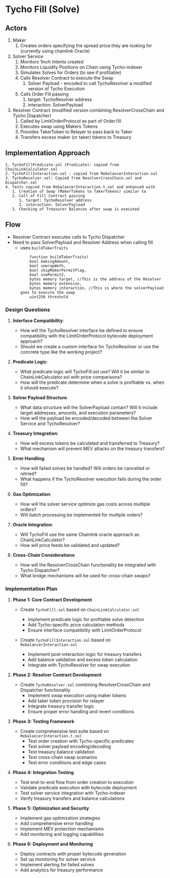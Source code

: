 # Tycho Fill (Solve)

## Actors

1. Maker
   1. Creates orders specifying the spread price they are looking for (currently using chainlink Oracle)
2. Solver Service
   1. Monitors 1inch Intents created
   2. Monitors Liquidity Positions on Chain using Tycho-indexer
   3. Simulates Solves for Orders (to see if profitable)
   4. Calls Resolver Contract to execute the Swap
      1. Solver Payload - encoded to call TychoResolver a modified version of Tycho Execution
   5. Calls Order Fill passing
      1. target: TychoResolver address
      2. interaction: SolverPayload
3. Resolver Contract (modified version combining ResolverCrossChain and Tycho Dispatcher)
   1. Called by LimitOrderProtocol as part of Order.fill
   2. Executes swap using Makers Tokens
   3. Provides TakerToken to Relayer to pass back to Taker
   4. Transfers excess maker (or taker) tokens to Treasury

## Implementation Approach

    1. TychoFillPredicate.sol (Predicate): copied from ChainLinkCalculator.sol
    2. TychoFillInteraction.sol : copied from RebalancerInteraction.sol
    3. TychoResolver.sol: Copied from ResolverCrossChain.sol and Dispatcher.sol
    4. Tests copied from RebalancerInteraction.t.sol and enhanced with
       1. Creation of Swap (MakerTokens to TakerTokens) similar to
       2. Call of Fill Contract passing
          1. target: TychoResolver address
          2. interaction: SolverPayload
       3. Checking of Treasurer Balances after swap is executed

## Flow

- Resolver Contract executes calls to Tycho Dispatcher
- Need to pass SolverPayload and Resolver Address when calling fill
  - uses `buildTakerTraits`
    ```solidity
        function buildTakerTraits(
        bool makingAmount,
        bool unwrapWeth,
        bool skipMakerPermitFlag,
        bool usePermit2,
        bytes memory target, //This is the address of the Resolver
        bytes memory extension,
        bytes memory interaction, //This is where the solverPayload goes to execute the swap
        uint256 threshold
    ```

### Design Questions

1. **Interface Compatibility**:

   - How will the TychoResolver interface be defined to ensure compatibility with the LimitOrderProtocol bytecode deployment approach?
   - Should we create a custom interface for TychoResolver or use the concrete type like the working project?

2. **Predicate Logic**:

   - What predicate logic will TychoFill.sol use? Will it be similar to ChainLinkCalculator.sol with price comparisons?
   - How will the predicate determine when a solve is profitable vs. when it should execute?

3. **Solver Payload Structure**:

   - What data structure will the SolverPayload contain? Will it include target addresses, amounts, and execution parameters?
   - How will the payload be encoded/decoded between the Solver Service and TychoResolver?

4. **Treasury Integration**:

   - How will excess tokens be calculated and transferred to Treasury?
   - What mechanism will prevent MEV attacks on the treasury transfers?

5. **Error Handling**:

   - How will failed solves be handled? Will orders be cancelled or retried?
   - What happens if the TychoResolver execution fails during the order fill?

6. **Gas Optimization**:

   - How will the solver service optimize gas costs across multiple orders?
   - Will batch processing be implemented for multiple orders?

7. **Oracle Integration**:

   - Will TychoFill use the same Chainlink oracle approach as ChainLinkCalculator?
   - How will price feeds be validated and updated?

8. **Cross-Chain Considerations**:
   - How will the ResolverCrossChain functionality be integrated with Tycho Dispatcher?
   - What bridge mechanisms will be used for cross-chain swaps?

### Implementation Plan

1. **Phase 1: Core Contract Development**

   - Create `TychoFill.sol` based on `ChainLinkCalculator.sol`

     - Implement predicate logic for profitable solve detection
     - Add Tycho-specific price calculation methods
     - Ensure interface compatibility with LimitOrderProtocol

   - Create `TychoFillInteraction.sol` based on `RebalancerInteraction.sol`
     - Implement post-interaction logic for treasury transfers
     - Add balance validation and excess token calculation
     - Integrate with TychoResolver for swap execution

2. **Phase 2: Resolver Contract Development**

   - Create `TychoResolver.sol` combining ResolverCrossChain and Dispatcher functionality
     - Implement swap execution using maker tokens
     - Add taker token provision for relayer
     - Integrate treasury transfer logic
     - Ensure proper error handling and revert conditions

3. **Phase 3: Testing Framework**

   - Create comprehensive test suite based on `RebalancerInteraction.t.sol`
     - Test order creation with Tycho-specific predicates
     - Test solver payload encoding/decoding
     - Test treasury balance validation
     - Test cross-chain swap scenarios
     - Test error conditions and edge cases

4. **Phase 4: Integration Testing**

   - Test end-to-end flow from order creation to execution
   - Validate predicate execution with bytecode deployment
   - Test solver service integration with Tycho-indexer
   - Verify treasury transfers and balance calculations

5. **Phase 5: Optimization and Security**

   - Implement gas optimization strategies
   - Add comprehensive error handling
   - Implement MEV protection mechanisms
   - Add monitoring and logging capabilities

6. **Phase 6: Deployment and Monitoring**
   - Deploy contracts with proper bytecode generation
   - Set up monitoring for solver service
   - Implement alerting for failed solves
   - Add analytics for treasury performance
